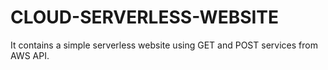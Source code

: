 # CLOUD-SERVERLESS-WEBSITE
It contains a simple serverless  website using GET and POST services from AWS API.
